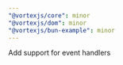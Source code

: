 ```yaml
---
"@vortexjs/core": minor
"@vortexjs/dom": minor
"@vortexjs/bun-example": minor
---
```


Add support for event handlers
